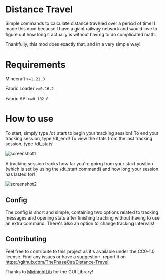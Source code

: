 # Distance Travel

Simple commands to calculate distance traveled over a period of time! I made this mod because I have a giant railway network and would love to figure out how long it actually is without having to do complicated math.

Thankfully, this mod does exactly that, and in a very simple way!

# Requirements
Minecraft `>=1.21.0`

Fabric Loader `>=0.16.2`

Fabric API `>=0.102.0`


# How to use

To start, simply type /dt_start to begin your tracking session! To end your tracking session, type /dt_end! To view the stats from the last tracking session, type /dt_stats!

![screenshot1](https://github.com/user-attachments/assets/6d9b25f6-36c6-4a82-b59c-b823ee2a4045)


A tracking session tracks how far you're going from your start position (which is set by using the /dt_start command) and how long your session has lasted for!

![screenshot2](https://github.com/user-attachments/assets/8591b295-91a7-4d8a-954c-a11caa407259)

## Config
The config is short and simple, containing two options related to tracking messages and opening stats after finishing tracking without having to use an extra command. There's also an option to change tracking intervals!

## Contributing

Feel free to contribute to this project as it's available under the CC0-1.0 license. Find any issues or have a suggestion, report it on https://github.com/ThePhaseCat/Distance-Travel!

Thanks to [MidnightLib](https://github.com/TeamMidnightDust/MidnightLib) for the GUI Library!

